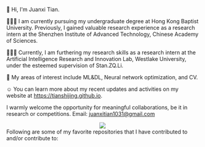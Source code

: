 👋 Hi, I'm Juanxi Tian.

🙋🏻‍♂️ I am currently pursuing my undergraduate degree at Hong Kong Baptist University. Previously, I gained valuable research experience as a research intern at the Shenzhen Institute of Advanced Technology, Chinese Academy of Sciences. 

🧑🏻‍💻 Currently, I am furthering my research skills as a research intern at the Artificial Intelligence Research and Innovation Lab, Westlake University, under the esteemed supervision of Stan.ZQ.Li.

🧠 My areas of interest include ML&DL, Neural network optimization, and CV.

☺️ You can learn more about my recent updates and activities on my website at https://tianshijing.github.io.

I warmly welcome the opportunity for meaningful collaborations, be it in research or competitions. Email: juanxitian1031@gmail.com

<div align="center"> <img src="https://visitor-badge.glitch.me/badge?page_id=sun0225SUN" /> </div>
Following are some of my favorite repositories that I have contributed to and/or contribute to:

